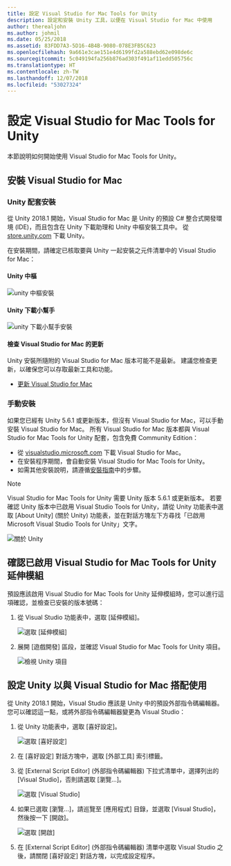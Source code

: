 ```yaml
---
title: 設定 Visual Studio for Mac Tools for Unity
description: 設定和安裝 Unity 工具，以便在 Visual Studio for Mac 中使用
author: therealjohn
ms.author: johmil
ms.date: 05/25/2018
ms.assetid: 83FDD7A3-5D16-4B4B-9080-078E3FB5C623
ms.openlocfilehash: 9a661e3cae151e4d6199fd2a588ebd62e098de6c
ms.sourcegitcommit: 5c049194fa256b876ad303f491af11edd505756c
ms.translationtype: HT
ms.contentlocale: zh-TW
ms.lasthandoff: 12/07/2018
ms.locfileid: "53027324"
---
```

# <a name="set-up-visual-studio-for-mac-tools-for-unity"></a>設定 Visual Studio for Mac Tools for Unity

本節說明如何開始使用 Visual Studio for Mac Tools for Unity。

## <a name="install-visual-studio-for-mac"></a>安裝 Visual Studio for Mac

### <a name="unity-bundled-installation"></a>Unity 配套安裝

從 Unity 2018.1 開始，Visual Studio for Mac 是 Unity 的預設 C# 整合式開發環境 (IDE)，而且包含在 Unity 下載助理和 Unity 中樞安裝工具中。 從 [store.unity.com](https://store.unity.com/) 下載 Unity。

在安裝期間，請確定已核取要與 Unity 一起安裝之元件清單中的 Visual Studio for Mac：

#### <a name="unity-hub"></a>Unity 中樞

![unity 中樞安裝](media/setup-vsmac-tools-unity-image7.png)

#### <a name="unity-download-assistant"></a>Unity 下載小幫手

![unity 下載小幫手安裝](media/setup-vsmac-tools-unity-image8.png)

#### <a name="check-for-updates-to-visual-studio-for-mac"></a>檢查 Visual Studio for Mac 的更新

Unity 安裝所隨附的 Visual Studio for Mac 版本可能不是最新。 建議您檢查更新，以確保您可以存取最新工具和功能。

* [更新 Visual Studio for Mac](update.md)

### <a name="manual-installation"></a>手動安裝

如果您已經有 Unity 5.6.1 或更新版本，但沒有 Visual Studio for Mac，可以手動安裝 Visual Studio for Mac。 所有 Visual Studio for Mac 版本都與 Visual Studio for Mac Tools for Unity 配套，包含免費 Community Edition：

* 從 [visualstudio.microsoft.com](https://visualstudio.microsoft.com/) 下載 Visual Studio for Mac。
* 在安裝程序期間，會自動安裝 Visual Studio for Mac Tools for Unity。
* 如需其他安裝說明，請遵循[安裝指南](installation.md)中的步驟。

> [!NOTE]
> Visual Studio for Mac Tools for Unity 需要 Unity 版本 5.6.1 或更新版本。 若要確認 Unity 版本中已啟用 Visual Studio Tools for Unity，請從 Unity 功能表中選取 [About Unity] (關於 Unity) 功能表，並在對話方塊左下方尋找「已啟用 Microsoft Visual Studio Tools for Unity」文字。
>
> ![關於 Unity](media/setup-vsmac-tools-unity-image3.png)

## <a name="confirm-that-the-visual-studio-for-mac-tools-for-unity-extension-is-enabled"></a>確認已啟用 Visual Studio for Mac Tools for Unity 延伸模組

預設應該啟用 Visual Studio for Mac Tools for Unity 延伸模組時，您可以進行這項確認，並檢查已安裝的版本號碼：

1. 從 Visual Studio 功能表中，選取 [延伸模組]。

   ![選取 [延伸模組]](media/setup-vsmac-tools-unity-image1.png)

2. 展開 [遊戲開發] 區段，並確認 Visual Studio for Mac Tools for Unity 項目。

   ![檢視 Unity 項目](media/setup-vsmac-tools-unity-image2.png)

## <a name="configure-unity-for-use-with-visual-studio-for-mac"></a>設定 Unity 以與 Visual Studio for Mac 搭配使用

從 Unity 2018.1 開始，Visual Studio 應該是 Unity 中的預設外部指令碼編輯器。 您可以確認這一點，或將外部指令碼編輯器變更為 Visual Studio：

1. 從 Unity 功能表中，選取 [喜好設定]。

   ![選取 [喜好設定]](media/setup-vsmac-tools-unity-image4.png)

2. 在 [喜好設定] 對話方塊中，選取 [外部工具] 索引標籤。

3. 從 [External Script Editor] (外部指令碼編輯器) 下拉式清單中，選擇列出的 [Visual Studio]，否則請選取 [瀏覽...]。

   ![選取 [Visual Studio]](media/setup-vsmac-tools-unity-image5.png)

4. 如果已選取 [瀏覽...]，請巡覽至 [應用程式] 目錄，並選取 [Visual Studio]，然後按一下 [開啟]。

   ![選取 [開啟]](media/setup-vsmac-tools-unity-image6.png)

5. 在 [External Script Editor] (外部指令碼編輯器) 清單中選取 Visual Studio 之後，請關閉 [喜好設定] 對話方塊，以完成設定程序。